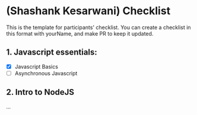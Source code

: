 # (Shashank Kesarwani) Checklist
This is the template for participants' checklist. You can create a checklist in this format with yourName, and make PR to keep it updated.

## 1. Javascript essentials:

- [x] Javascript Basics
- [ ] Asynchronous Javascript

 ## 2. Intro to NodeJS
...
